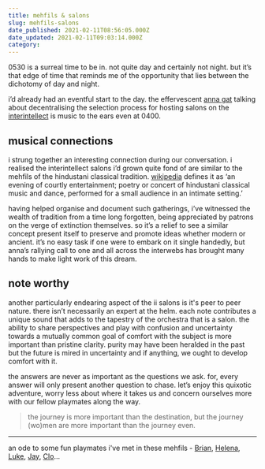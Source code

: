 ```yaml
---
title: mehfils & salons
slug: mehfils-salons
date_published: 2021-02-11T08:56:05.000Z
date_updated: 2021-02-11T09:03:14.000Z
category: 
---
```

0530 is a surreal time to be in. not quite day and certainly not night. but it’s that edge of time that reminds me of the opportunity that lies between the dichotomy of day and night.

i’d already had an eventful start to the day. the effervescent [anna gat](https://twitter.com/theannagat) talking about decentralising the selection process for hosting salons on the [interintellect](https://interintellect.com/) is music to the ears even at 0400.

## musical connections

i strung together an interesting connection during our conversation. i realised the interintellect salons i’d grown quite fond of are similar to the mehfils of the hindustani classical tradition. [wikipedia](https://en.wikipedia.org/wiki/mehfil) defines it as ‘an evening of courtly entertainment; poetry or concert of hindustani classical music and dance, performed for a small audience in an intimate setting.’

having helped organise and document such gatherings, i’ve witnessed the wealth of tradition from a time long forgotten, being appreciated by patrons on the verge of extinction themselves. so it’s a relief to see a similar concept present itself to preserve and promote ideas whether modern or ancient. it’s no easy task if one were to embark on it single handedly, but anna’s rallying call to one and all across the interwebs has brought many hands to make light work of this dream.

## note worthy

another particularly endearing aspect of the ii salons is it's peer to peer nature. there isn’t necessarily an expert at the helm. each note contributes a unique sound that adds to the tapestry of the orchestra that is a salon. the ability to share perspectives and play with confusion and uncertainty towards a mutually common goal of comfort with the subject is more important than pristine clarity. purity may have been heralded in the past but the future is mired in uncertainty and if anything, we ought to develop comfort with it.

the answers are never as important as the questions we ask. for, every answer will only present another question to chase. let’s enjoy this quixotic adventure, worry less about where it takes us and concern ourselves more with our fellow playmates along the way. 

> the journey is more important than the destination,
> but the journey (wo)men are more important than the journey even.

---

an ode to some fun playmates i've met in these mehfils - [Brian](https://twitter.com/btohtoh), [Helena](https://twitter.com/herrowna), [Luke](https://twitter.com/lukebutler), [Jay](https://twitter.com/jaylenewallick), [Clo](https://twitter.com/clo__s)... 
